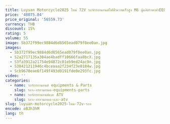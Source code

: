 ```yaml
---
title: Luyuan Motorcycle2025 ใหม่ 72V รถจักรยานยนต์ไฟฟ้าความเร็วสูง M6 ผู้ผลิตราคาต่ําEEC
price: '48075.84'
price_original: '56559.73'
currency: THB
discount: 15%
rating: 5
volume: 55
image: Sb372f99ec9884d6d8565ead079f0ee0an.jpg
images:
  - Sb372f99ec9884d6d8565ead079f0ee0an.jpg
  - S2a2717135a304ae4badff10666faa8bcX.jpg
  - S3fa3912a21754e94872c01eb9ed24ac9n.jpg
  - S38421211946c4bceaaa2f234f23e0184w.jpg
  - Scb9670eae6f149f493d0191fde0e293fc.jpg
video: ''
categories:
  - name: รถจักรยานยนต์ equipments & Parts
    slug: รถจ-กรยานยนต-equipments-parts
  - name: รถจักรยานยนต์และ ATV
    slug: รถจ-กรยานยนต-และ-atv
slug: luyuan-motorcycle2025-ใหม-72v-รถจ
encode: oBJh3hM
lang: th
---
```

  
